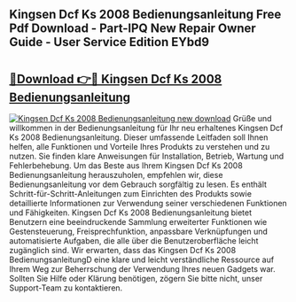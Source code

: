 ## Kingsen Dcf Ks 2008 Bedienungsanleitung Free Pdf Download - Part-lPQ New Repair Owner Guide - User Service Edition EYbd9

# <h2><a href="http://df19ln5.blite.top/?on=Kingsen+Dcf+Ks+2008+Bedienungsanleitung">🔗Download 👉🔴 Kingsen Dcf Ks 2008 Bedienungsanleitung</a></h2>

[![Kingsen Dcf Ks 2008 Bedienungsanleitung new download](https://i.imgur.com/lujVjoI.png)](http://df19ln5.blite.top/?on=Kingsen+Dcf+Ks+2008+Bedienungsanleitung)
Grüße und willkommen in der Bedienungsanleitung für Ihr neu erhaltenes Kingsen Dcf Ks 2008 Bedienungsanleitung. Dieser umfassende Leitfaden soll Ihnen helfen, alle Funktionen und Vorteile Ihres Produkts zu verstehen und zu nutzen. Sie finden klare Anweisungen für Installation, Betrieb, Wartung und Fehlerbehebung. Um das Beste aus Ihrem Kingsen Dcf Ks 2008 Bedienungsanleitung herauszuholen, empfehlen wir, diese Bedienungsanleitung vor dem Gebrauch sorgfältig zu lesen. Es enthält Schritt-für-Schritt-Anleitungen zum Einrichten des Produkts sowie detaillierte Informationen zur Verwendung seiner verschiedenen Funktionen und Fähigkeiten. Kingsen Dcf Ks 2008 Bedienungsanleitung bietet Benutzern eine beeindruckende Sammlung erweiterter Funktionen wie Gestensteuerung, Freisprechfunktion, anpassbare Verknüpfungen und automatisierte Aufgaben, die alle über die Benutzeroberfläche leicht zugänglich sind. Wir erwarten, dass das Kingsen Dcf Ks 2008 BedienungsanleitungD eine klare und leicht verständliche Ressource auf Ihrem Weg zur Beherrschung der Verwendung Ihres neuen Gadgets war. Sollten Sie Hilfe oder Klärung benötigen, zögern Sie bitte nicht, unser Support-Team zu kontaktieren.
